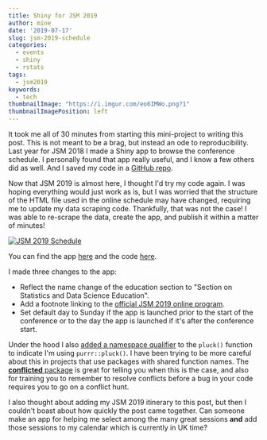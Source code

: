 ```yaml
---
title: Shiny for JSM 2019
author: mine
date: '2019-07-17'
slug: jsm-2019-schedule
categories:
  - events
  - shiny
  - rstats
tags:
  - jsm2019
keywords:
  - tech
thumbnailImage: "https://i.imgur.com/eo6IMWo.png?1"
thumbnailImagePosition: left
---
```


It took me all of 30 minutes from starting this mini-project to writing this post. 
This is not meant to be a brag, but instead an ode to reproducibility. Last year 
for JSM 2018 I made a Shiny app to browse the conference schedule. I personally 
found that app really useful, and I know a few others did as well. And I saved 
my code in a [GitHub repo](https://github.com/mine-cetinkaya-rundel/jsm2018-schedule).

Now that JSM 2019 is almost here, I thought I'd try my code again. I was hoping 
everything would just work as is, but I was worried that the structure of the 
HTML file used in the online schedule may have changed, requiring me to update 
my data scraping code. Thankfully, that was not the case! I was able to re-scrape 
the data, create the app, and publish it within a matter of minutes!

<a href="https://minecr.shinyapps.io/jsm2019-schedule/"><img src="/post/2019-07-17-shiny-for-jsm-2019_files/jsm2019-schedule-app.png" alt="JSM 2019 Schedule"></a>

You can find the app [here](https://minecr.shinyapps.io/jsm2019-schedule/) and 
the code [here](https://github.com/mine-cetinkaya-rundel/jsm2019-schedule).

I made three changes to the app: 

- Reflect the name change of the education section to "Section on Statistics and 
Data Science Education".
- Add a footnote linking to the [official JSM 2019 online program](https://ww2.amstat.org/meetings/jsm/2019/onlineprogram/index.cfm).
- Set default day to Sunday if the app is launched prior to the start of the 
conference or to the day the app is launched if it's after the conference start. 

Under the hood I also 
[added a namespace qualifier](https://github.com/mine-cetinkaya-rundel/jsm2019-schedule/blob/b48ba34d8a4750fb61b87c002e71aa6702a62ab4/app.R#L16) 
to the `pluck()` function to indicate I'm using `purrr::pluck()`. I have been 
trying to be more careful about this in projects that use packages with shared 
function names. The [**conflicted** package](https://conflicted.r-lib.org/) 
is great for telling you when this is the case, and also for training you to 
remember to resolve conflicts before a bug in your code requires you to go on 
a conflict hunt.

I also thought about adding my JSM 2019 itinerary to this post, but then I couldn't 
boast about how quickly the post came together. Can someone make an app for helping 
me select among the many great sessions **and** add those sessions to my calendar 
which is currently in UK time?
